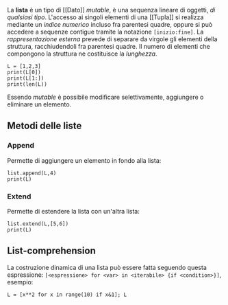 La __lista__ è un tipo di [[Dato]] _mutable_, è una sequenza lineare di oggetti, _di qualsiasi tipo_.
L'accesso ai singoli elementi di una [[Tupla]] si realizza mediante un _indice numerico_ incluso fra parentesi quadre, oppure si può accedere a sequenze contigue tramite la notazione `[inizio:fine]`.
La _rappresentazione esterna_ prevede di separare da virgole gli elementi della struttura, racchiudendoli fra parentesi quadre.
Il numero di elementi che compongono la struttura ne costituisce la _lunghezza_.
```jupyter
L = [1,2,3]
print(L[0])
print(L[1:])
print(len(L))
```
Essendo _mutable_ è possibile modificare selettivamente, aggiungere o eliminare un elemento.

## Metodi delle liste
### Append
Permette di aggiungere un elemento in fondo alla lista:
```jupyter
list.append(L,4)
print(L)
```

### Extend
Permette di estendere la lista con un'altra lista:
```jupyter
list.extend(L,[5,6])
print(L)
```

## List-comprehension
La costruzione dinamica di una lista può essere fatta seguendo questa espressione: `[<espressione> for <var> in <iterabile> {if <condition>}]`, esempio:
```jupyter
L = [x**2 for x in range(10) if x&1]; L
```
